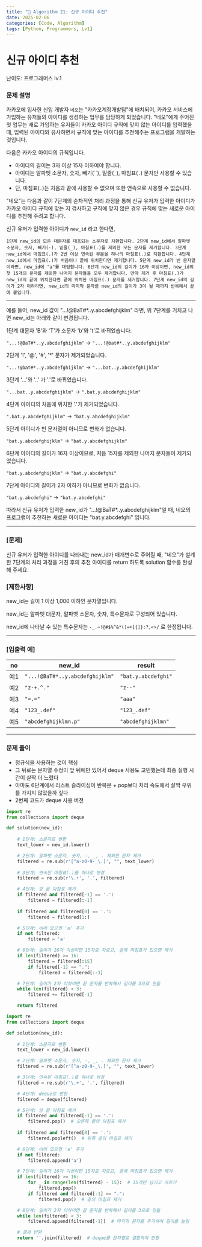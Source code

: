 ```yaml
---
title: "🧠 Algorithm 21: 신규 아이디 추천"
date: 2025-02-06
categories: [Code, Algorithm]
tags: [Python, Programmers, Lv1]
---
```


# 신규 아이디 추천

난이도: 프로그래머스 lv.1

### **문제 설명**

카카오에 입사한 신입 개발자 `네오`는 "카카오계정개발팀"에 배치되어, 카카오 서비스에 가입하는 유저들의 아이디를 생성하는 업무를 담당하게 되었습니다. "네오"에게 주어진 첫 업무는 새로 가입하는 유저들이 카카오 아이디 규칙에 맞지 않는 아이디를 입력했을 때, 입력된 아이디와 유사하면서 규칙에 맞는 아이디를 추천해주는 프로그램을 개발하는 것입니다.

다음은 카카오 아이디의 규칙입니다.

- 아이디의 길이는 3자 이상 15자 이하여야 합니다.
- 아이디는 알파벳 소문자, 숫자, 빼기(``), 밑줄(`_`), 마침표(`.`) 문자만 사용할 수 있습니다.
- 단, 마침표(`.`)는 처음과 끝에 사용할 수 없으며 또한 연속으로 사용할 수 없습니다.

"네오"는 다음과 같이 7단계의 순차적인 처리 과정을 통해 신규 유저가 입력한 아이디가 카카오 아이디 규칙에 맞는 지 검사하고 규칙에 맞지 않은 경우 규칙에 맞는 새로운 아이디를 추천해 주려고 합니다.

신규 유저가 입력한 아이디가 `new_id` 라고 한다면,

`1단계 new_id의 모든 대문자를 대응되는 소문자로 치환합니다.
2단계 new_id에서 알파벳 소문자, 숫자, 빼기(-), 밑줄(_), 마침표(.)를 제외한 모든 문자를 제거합니다.
3단계 new_id에서 마침표(.)가 2번 이상 연속된 부분을 하나의 마침표(.)로 치환합니다.
4단계 new_id에서 마침표(.)가 처음이나 끝에 위치한다면 제거합니다.
5단계 new_id가 빈 문자열이라면, new_id에 "a"를 대입합니다.
6단계 new_id의 길이가 16자 이상이면, new_id의 첫 15개의 문자를 제외한 나머지 문자들을 모두 제거합니다.
     만약 제거 후 마침표(.)가 new_id의 끝에 위치한다면 끝에 위치한 마침표(.) 문자를 제거합니다.
7단계 new_id의 길이가 2자 이하라면, new_id의 마지막 문자를 new_id의 길이가 3이 될 때까지 반복해서 끝에 붙입니다.`

---

예를 들어, new_id 값이 "...!@BaT#*..y.abcdefghijklm" 라면, 위 7단계를 거치고 나면 new_id는 아래와 같이 변경됩니다.

1단계 대문자 'B'와 'T'가 소문자 'b'와 't'로 바뀌었습니다.

`"...!@BaT#*..y.abcdefghijklm"` → `"...!@bat#*..y.abcdefghijklm"`

2단계 '!', '@', '#', '*' 문자가 제거되었습니다.

`"...!@bat#*..y.abcdefghijklm"` → `"...bat..y.abcdefghijklm"`

3단계 '...'와 '..' 가 '.'로 바뀌었습니다.

`"...bat..y.abcdefghijklm"` → `".bat.y.abcdefghijklm"`

4단계 아이디의 처음에 위치한 '.'가 제거되었습니다.

`".bat.y.abcdefghijklm"` → `"bat.y.abcdefghijklm"`

5단계 아이디가 빈 문자열이 아니므로 변화가 없습니다.

`"bat.y.abcdefghijklm"` → `"bat.y.abcdefghijklm"`

6단계 아이디의 길이가 16자 이상이므로, 처음 15자를 제외한 나머지 문자들이 제거되었습니다.

`"bat.y.abcdefghijklm"` → `"bat.y.abcdefghi"`

7단계 아이디의 길이가 2자 이하가 아니므로 변화가 없습니다.

`"bat.y.abcdefghi"` → `"bat.y.abcdefghi"`

따라서 신규 유저가 입력한 new_id가 "...!@BaT#*..y.abcdefghijklm"일 때, 네오의 프로그램이 추천하는 새로운 아이디는 "bat.y.abcdefghi" 입니다.

---

### **[문제]**

신규 유저가 입력한 아이디를 나타내는 new_id가 매개변수로 주어질 때, "네오"가 설계한 7단계의 처리 과정을 거친 후의 추천 아이디를 return 하도록 solution 함수를 완성해 주세요.

### **[제한사항]**

new_id는 길이 1 이상 1,000 이하인 문자열입니다.

new_id는 알파벳 대문자, 알파벳 소문자, 숫자, 특수문자로 구성되어 있습니다.

new_id에 나타날 수 있는 특수문자는 `-_.~!@#$%^&*()=+[{]}:?,<>/` 로 한정됩니다.

---

### **[입출력 예]**

| no | new_id | result |
| --- | --- | --- |
| 예1 | `"...!@BaT#*..y.abcdefghijklm"` | `"bat.y.abcdefghi"` |
| 예2 | `"z-+.^."` | `"z--"` |
| 예3 | `"=.="` | `"aaa"` |
| 예4 | `"123_.def"` | `"123_.def"` |
| 예5 | `"abcdefghijklmn.p"` | `"abcdefghijklmn"` |

---

### 문제 풀이

- 정규식을 사용하는 것이 핵심
- 그 뒤로는 문자열 수정이 앞 뒤에만 있어서 deque 사용도 고민했는데 최종 실행 시간이 살짝 더 느렸다
- 아마도 6단계에서 리스트 슬라이싱이 반복문 + pop보다 처리 속도에서 살짝 우위를 가지지 않았을까 싶다
- 2번째 코드가 deque 사용 버전

```python
import re
from collections import deque

def solution(new_id):
    
    # 1단계: 소문자로 변환
    text_lower = new_id.lower()

    # 2단계: 알파벳 소문자, 숫자, -, _, . 제외한 문자 제거
    filtered = re.sub(r'[^a-z0-9-_\.]', "", text_lower)
    
    # 3단계: 연속된 마침표(.)를 하나로 변경
    filtered = re.sub(r'\.+', '.', filtered)

    # 4단계: 양 끝 마침표 제거
    if filtered and filtered[-1] == '.':
        filtered = filtered[:-1]
    
    if filtered and filtered[0] == '.':
        filtered = filtered[1:]

    # 5단계: 비어 있으면 'a' 추가
    if not filtered:
        filtered = 'a'

    # 6단계: 길이가 16자 이상이면 15자로 자르고, 끝에 마침표가 있으면 제거
    if len(filtered) >= 16:
        filtered = filtered[:15]
        if filtered[-1] == ".":
            filtered = filtered[:-1]

    # 7단계: 길이가 2자 이하이면 끝 문자를 반복해서 길이를 3으로 만듦
    while len(filtered) < 3:
        filtered += filtered[-1]

    return filtered

```

```python
import re
from collections import deque

def solution(new_id):
    
    # 1단계: 소문자로 변환
    text_lower = new_id.lower()

    # 2단계: 알파벳 소문자, 숫자, -, _, . 제외한 문자 제거
    filtered = re.sub(r'[^a-z0-9-_\.]', "", text_lower)

    # 3단계: 연속된 마침표(.)를 하나로 변경
    filtered = re.sub(r'\.+', '.', filtered)

    # 4단계: deque로 변환
    filtered = deque(filtered)

    # 5단계: 양 끝 마침표 제거
    if filtered and filtered[-1] == '.':
        filtered.pop()  # 오른쪽 끝의 마침표 제거
    
    if filtered and filtered[0] == '.':
        filtered.popleft()  # 왼쪽 끝의 마침표 제거

    # 6단계: 비어 있으면 'a' 추가
    if not filtered:
        filtered.append('a')

    # 7단계: 길이가 16자 이상이면 15자로 자르고, 끝에 마침표가 있으면 제거
    if len(filtered) >= 16:
        for _ in range(len(filtered) - 15):  # 15개만 남기고 자르기
            filtered.pop()
        if filtered and filtered[-1] == ".":
            filtered.pop()  # 끝의 마침표 제거

    # 8단계: 길이가 2자 이하이면 끝 문자를 반복해서 길이를 3으로 만듦
    while len(filtered) < 3:
        filtered.append(filtered[-1])  # 마지막 문자를 추가하여 길이를 늘림

    # 결과 반환
    return ''.join(filtered)  # deque를 문자열로 결합하여 반환

```